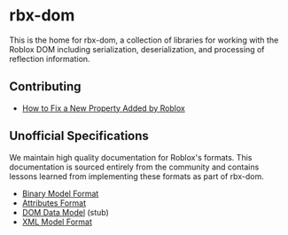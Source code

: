 # rbx-dom
This is the home for rbx-dom, a collection of libraries for working with the Roblox DOM including serialization, deserialization, and processing of reflection information.

## Contributing

* [How to Fix a New Property Added by Roblox](patching-database.md)

## Unofficial Specifications
We maintain high quality documentation for Roblox's formats. This documentation is sourced entirely from the community and contains lessons learned from implementing these formats as part of rbx-dom.

* [Binary Model Format](binary.md)
* [Attributes Format](attributes.md)
* [DOM Data Model](dom.md) (stub)
* [XML Model Format](xml.md)
